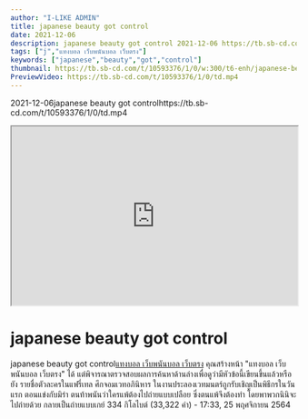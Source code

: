 ```yaml
---
author: "I-LIKE ADMIN"
title: japanese beauty got control
date: 2021-12-06
description: japanese beauty got control 2021-12-06 https://tb.sb-cd.com/t/10593376/1/0/td.mp4
tags: ["j","แทงบอล เว็บพนันบอล เว็บตรง"]
keywords: ["japanese","beauty","got","control"]
thumbnail: https://tb.sb-cd.com/t/10593376/1/0/w:300/t6-enh/japanese-beauty-got-control.jpg
PreviewVideo: https://tb.sb-cd.com/t/10593376/1/0/td.mp4
---
```

2021-12-06japanese beauty got controlhttps://tb.sb-cd.com/t/10593376/1/0/td.mp4
<!--more-->

<iframe width="100%" height="315" src="https://spankbang.com/6b1wg/embed/"></iframe>

# japanese beauty got control

japanese beauty got control[แทงบอล เว็บพนันบอล เว็บตรง](https://ufapro888s.info/)
คุณสร้างหน้า "แทงบอล เว็บพนันบอล เว็บตรง" ได้ แต่พิจารณาตรวจสอบผลการค้นหาด้านล่างเพื่อดูว่ามีหัวข้อนี้เขียนขึ้นแล้วหรือยัง
รายชื่อตัวละครในแฟรี่เทล ศึกจอมเวทอภินิหาร
ในงานประลองเวทมนตร์ถูกรับเชิญเป็นพิธีกรในวันแรก ตอนแข่งกับมิร่า ตนท้าพนันว่าใครแพ้ต้องไปถ่ายแบบเปลือย ซึ่งตนแพ้จึงต้องทำ โดยพาพวกนินิจะไปถ่ายด้วย กลายเป็นถ่ายแบบเกย์
334 กิโลไบต์ (33,322 คำ) - 17:33, 25 พฤศจิกายน 2564

